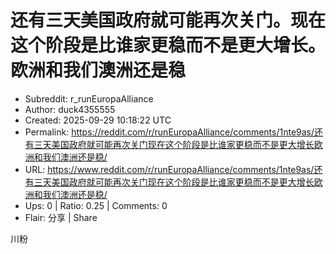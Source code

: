 # 还有三天美国政府就可能再次关门。现在这个阶段是比谁家更稳而不是更大增长。欧洲和我们澳洲还是稳

- Subreddit: r_runEuropaAlliance
- Author: duck4355555
- Created: 2025-09-29 10:18:22 UTC
- Permalink: https://reddit.com/r/runEuropaAlliance/comments/1nte9as/还有三天美国政府就可能再次关门现在这个阶段是比谁家更稳而不是更大增长欧洲和我们澳洲还是稳/
- URL: https://www.reddit.com/r/runEuropaAlliance/comments/1nte9as/还有三天美国政府就可能再次关门现在这个阶段是比谁家更稳而不是更大增长欧洲和我们澳洲还是稳/
- Ups: 0 | Ratio: 0.25 | Comments: 0
- Flair: 分享 | Share


川粉

